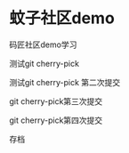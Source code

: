 # 蚊子社区demo
码匠社区demo学习

测试git cherry-pick 


测试git cherry-pick 第二次提交

git cherry-pick第三次提交

git cherry-pick第四次提交


存档
